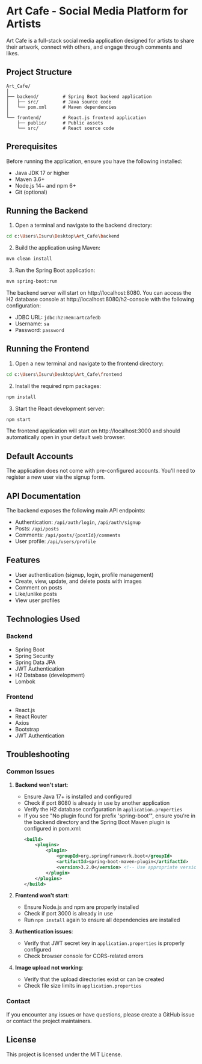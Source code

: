 # Art Cafe - Social Media Platform for Artists

Art Cafe is a full-stack social media application designed for artists to share their artwork, connect with others, and engage through comments and likes.

## Project Structure

```
Art_Cafe/
│
├── backend/         # Spring Boot backend application
│   ├── src/         # Java source code
│   └── pom.xml      # Maven dependencies
│
└── frontend/        # React.js frontend application
    ├── public/      # Public assets
    └── src/         # React source code
```

## Prerequisites

Before running the application, ensure you have the following installed:

- Java JDK 17 or higher
- Maven 3.6+
- Node.js 14+ and npm 6+
- Git (optional)

## Running the Backend

1. Open a terminal and navigate to the backend directory:

```bash
cd c:\Users\Isuru\Desktop\Art_Cafe\backend
```

2. Build the application using Maven:

```bash
mvn clean install
```

3. Run the Spring Boot application:

```bash
mvn spring-boot:run
```

The backend server will start on http://localhost:8080. You can access the H2 database console at http://localhost:8080/h2-console with the following configuration:

- JDBC URL: `jdbc:h2:mem:artcafedb`
- Username: `sa`
- Password: `password`

## Running the Frontend

1. Open a new terminal and navigate to the frontend directory:

```bash
cd c:\Users\Isuru\Desktop\Art_Cafe\frontend
```

2. Install the required npm packages:

```bash
npm install
```

3. Start the React development server:

```bash
npm start
```

The frontend application will start on http://localhost:3000 and should automatically open in your default web browser.

## Default Accounts

The application does not come with pre-configured accounts. You'll need to register a new user via the signup form.

## API Documentation

The backend exposes the following main API endpoints:

- Authentication: `/api/auth/login`, `/api/auth/signup`
- Posts: `/api/posts`
- Comments: `/api/posts/{postId}/comments`
- User profile: `/api/users/profile`

## Features

- User authentication (signup, login, profile management)
- Create, view, update, and delete posts with images
- Comment on posts
- Like/unlike posts
- View user profiles

## Technologies Used

### Backend
- Spring Boot
- Spring Security
- Spring Data JPA
- JWT Authentication
- H2 Database (development)
- Lombok

### Frontend
- React.js
- React Router
- Axios
- Bootstrap
- JWT Authentication

## Troubleshooting

### Common Issues

1. **Backend won't start**:
   - Ensure Java 17+ is installed and configured
   - Check if port 8080 is already in use by another application
   - Verify the H2 database configuration in `application.properties`
   - If you see "No plugin found for prefix 'spring-boot'", ensure you're in the backend directory and the Spring Boot Maven plugin is configured in pom.xml:
     ```xml
     <build>
         <plugins>
             <plugin>
                 <groupId>org.springframework.boot</groupId>
                 <artifactId>spring-boot-maven-plugin</artifactId>
                 <version>3.2.0</version> <!-- Use appropriate version -->
             </plugin>
         </plugins>
     </build>
     ```

2. **Frontend won't start**:
   - Ensure Node.js and npm are properly installed
   - Check if port 3000 is already in use
   - Run `npm install` again to ensure all dependencies are installed

3. **Authentication issues**:
   - Verify that JWT secret key in `application.properties` is properly configured
   - Check browser console for CORS-related errors

4. **Image upload not working**:
   - Verify that the upload directories exist or can be created
   - Check file size limits in `application.properties`

### Contact

If you encounter any issues or have questions, please create a GitHub issue or contact the project maintainers.

## License

This project is licensed under the MIT License.
